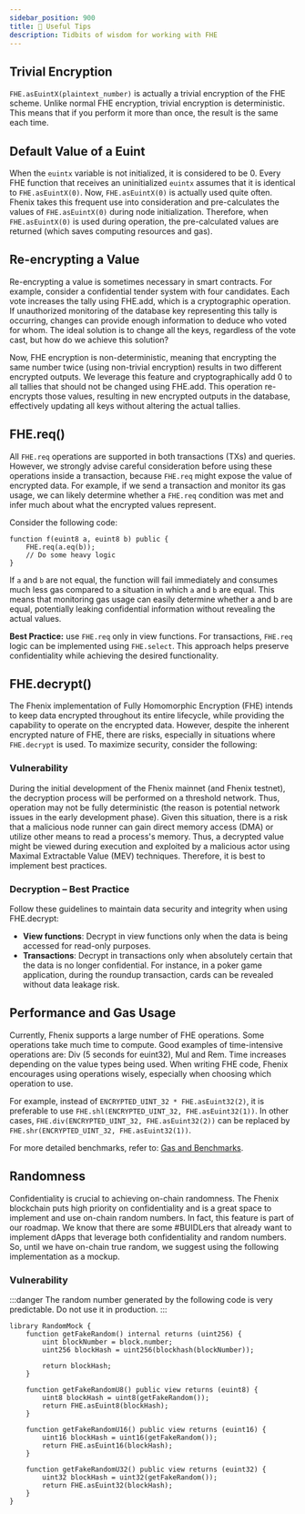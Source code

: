 ```yaml
---
sidebar_position: 900
title: 💯 Useful Tips
description: Tidbits of wisdom for working with FHE
---
```


## Trivial Encryption

`FHE.asEuintX(plaintext_number)` is actually a trivial encryption of the FHE scheme. Unlike normal FHE encryption, trivial encryption is deterministic. This means that if you perform it more than once, the result is the same each time.

## Default Value of a Euint

When the `euintx` variable is not initialized, it is considered to be 0. Every FHE function that receives an uninitialized `euintx` assumes that it is identical to `FHE.asEuintX(0)`. Now, `FHE.asEuintX(0)` is actually used quite often. Fhenix takes this frequent use into consideration and pre-calculates the values of `FHE.asEuintX(0)` during node initialization. Therefore, when `FHE.asEuintX(0)` is used during operation, the pre-calculated values are returned (which saves computing resources and gas).

## Re-encrypting a Value

Re-encrypting a value is sometimes necessary in smart contracts. For example, consider a confidential tender system with four candidates. Each vote increases the tally using FHE.add, which is a cryptographic operation. If unauthorized monitoring of the database key representing this tally is occurring, changes can provide enough information to deduce who voted for whom. The ideal solution is to change all the keys, regardless of the vote cast, but how do we achieve this solution?

Now, FHE encryption is non-deterministic, meaning that encrypting the same number twice (using non-trivial encryption) results in two different encrypted outputs. We leverage this feature and cryptographically add 0 to all tallies that should not be changed using FHE.add. This operation re-encrypts those values, resulting in new encrypted outputs in the database, effectively updating all keys without altering the actual tallies.

## FHE.req()

All `FHE.req` operations are supported in both transactions (TXs) and queries. However, we strongly advise careful consideration before using these operations inside a transaction, because `FHE.req` might expose the value of encrypted data. For example, if we send a transaction and monitor its gas usage, we can likely determine whether a `FHE.req` condition was met and infer much about what the encrypted values represent.

Consider the following code:
```solidity
function f(euint8 a, euint8 b) public {
    FHE.req(a.eq(b));
    // Do some heavy logic
}
```

If `a` and `b` are not equal, the function will fail immediately and consumes much less gas compared to a situation in which `a` and `b` are equal. This means that monitoring gas usage can easily determine whether a and b are equal, potentially leaking confidential information without revealing the actual values.

**Best Practice:** use `FHE.req` only in view functions. For transactions, `FHE.req` logic can be implemented using `FHE.select`. This approach helps preserve confidentiality while achieving the desired functionality.


## FHE.decrypt()

The Fhenix implementation of Fully Homomorphic Encryption (FHE) intends to keep data encrypted throughout its entire lifecycle, while providing the capability to operate on the encrypted data. However, despite the inherent encrypted nature of FHE, there are risks, especially in situations where `FHE.decrypt` is used. To maximize security, consider the following:

### Vulnerability
During the initial development of the Fhenix mainnet (and Fhenix testnet), the decryption process will be performed on a threshold network. Thus, operation may not be fully deterministic (the reason is potential network issues in the early development phase). Given this situation, there is a risk that a malicious node runner can gain direct memory access (DMA) or utilize other means to read a process's memory. Thus, a decrypted value might be viewed during execution and exploited by a malicious actor using Maximal Extractable Value (MEV) techniques. Therefore, it is best to implement best practices.

### Decryption – Best Practice
Follow these guidelines to maintain data security and integrity when using FHE.decrypt:
- **View functions**: Decrypt in view functions only when the data is being accessed for read-only purposes.
- **Transactions**: Decrypt in transactions only when absolutely certain that the data is no longer confidential. For instance, in a poker game application, during the roundup transaction, cards can be revealed without data leakage risk.


## Performance and Gas Usage

Currently, Fhenix supports a large number of FHE operations. Some operations take much time to compute. Good examples of time-intensive operations are: Div (5 seconds for euint32), Mul and  Rem. Time increases depending on the value types being used.
When writing FHE code, Fhenix encourages using operations wisely, especially when choosing which operation to use. 

For example, instead of `ENCRYPTED_UINT_32 * FHE.asEuint32(2)`, it is preferable to use `FHE.shl(ENCRYPTED_UINT_32, FHE.asEuint32(1))`. 
In other cases, `FHE.div(ENCRYPTED_UINT_32, FHE.asEuint32(2))` can be replaced by `FHE.shr(ENCRYPTED_UINT_32, FHE.asEuint32(1))`.

For more detailed benchmarks, refer to: [Gas and Benchmarks](./Gas-and-Benchmarks).

## Randomness

Confidentiality is crucial to achieving on-chain randomness. The Fhenix blockchain puts high priority on confidentiality and is a great space to implement and use on-chain random numbers. In fact, this feature is part of our roadmap. We know that there are some #BUIDLers that already want to implement dApps that leverage both confidentiality and random numbers. So, until we have on-chain true random, we suggest using the following implementation as a mockup.

### Vulnerability

:::danger
The random number generated by the following code is very predictable. Do not use it in production.
:::

```solidity
library RandomMock {
    function getFakeRandom() internal returns (uint256) {
        uint blockNumber = block.number;
        uint256 blockHash = uint256(blockhash(blockNumber));

        return blockHash;
    }

    function getFakeRandomU8() public view returns (euint8) {
        uint8 blockHash = uint8(getFakeRandom());
        return FHE.asEuint8(blockHash);
    }

    function getFakeRandomU16() public view returns (euint16) {
        uint16 blockHash = uint16(getFakeRandom());
        return FHE.asEuint16(blockHash);
    }

    function getFakeRandomU32() public view returns (euint32) {
        uint32 blockHash = uint32(getFakeRandom());
        return FHE.asEuint32(blockHash);
    }
}
```
